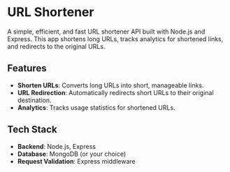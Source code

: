 # URL Shortener

A simple, efficient, and fast URL shortener API built with Node.js and Express. This app shortens long URLs, tracks analytics for shortened links, and redirects to the original URLs.

## Features
- **Shorten URLs**: Converts long URLs into short, manageable links.
- **URL Redirection**: Automatically redirects short URLs to their original destination.
- **Analytics**: Tracks usage statistics for shortened URLs.

## Tech Stack
- **Backend**: Node.js, Express
- **Database**: MongoDB (or your choice)
- **Request Validation**: Express middleware

